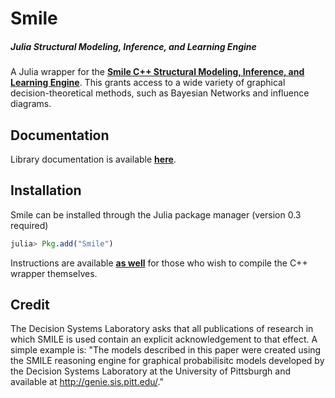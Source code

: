 Smile
=====
##### Julia Structural Modeling, Inference, and Learning Engine

A Julia wrapper for the **[Smile C++ Structural Modeling, Inference, and Learning Engine]**. This grants access to a wide variety of graphical decision-theoretical methods, such as Bayesian Networks and influence diagrams. 

[Smile C++ Structural Modeling, Inference, and Learning Engine]: https://dslpitt.org/genie/

## Documentation

Library documentation is available **[here]**.

[here]: http://smile.readthedocs.org/


## Installation

Smile can be installed through the Julia package manager (version 0.3 required)

```julia
julia> Pkg.add("Smile")
```

Instructions are available **[as well]** for those who wish to compile the C++ wrapper themselves.

[as well]: http://smile.readthedocs.org/en/latest/installation.html

## Credit

The Decision Systems Laboratory asks that all publications of research in which SMILE is used contain an explicit acknowledgement to that effect. A simple example is: "The models described in this paper were created using the
SMILE reasoning engine for graphical probabilisitc models developed by the Decision Systems Laboratory at the University of Pittsburgh and available at http://genie.sis.pitt.edu/."